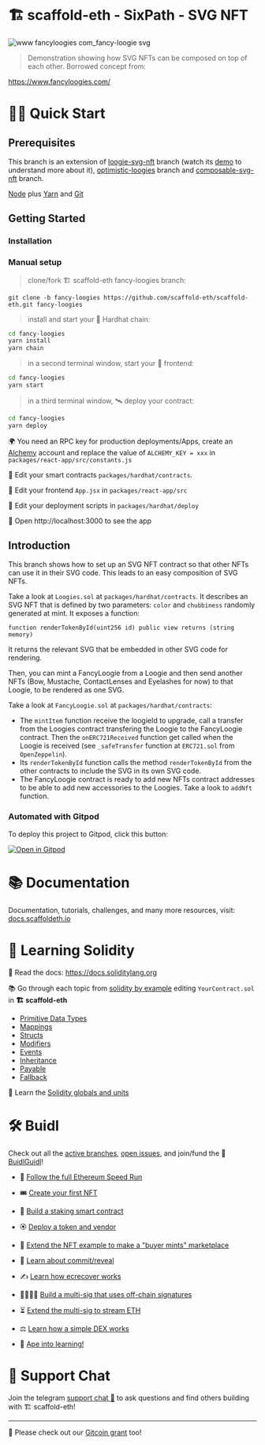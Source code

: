 # 🏗 scaffold-eth - SixPath - SVG NFT

![www fancyloogies com_fancy-loogie svg](https://user-images.githubusercontent.com/466652/148587212-d6b113b0-2ca1-448a-b6d4-2ecea0a99ad6.png)

> Demonstration showing how SVG NFTs can be composed on top of each other. 
> Borrowed concept from:

https://www.fancyloogies.com/

# 🏄‍♂️ Quick Start

## Prerequisites

This branch is an extension of [loogie-svg-nft](https://github.com/scaffold-eth/scaffold-eth/tree/loogies-svg-nft) branch (watch its [demo](https://www.youtube.com/watch?v=m0bwE5UelEo) to understand more about it), [optimistic-loogies](https://github.com/scaffold-eth/scaffold-eth/tree/optimistic-loogies-master) branch and [composable-svg-nft](https://github.com/scaffold-eth/scaffold-eth/tree/composable-svg-nft) branch.

[Node](https://nodejs.org/en/download/) plus [Yarn](https://classic.yarnpkg.com/en/docs/install/) and [Git](https://git-scm.com/downloads)

## Getting Started

### Installation

### Manual setup

> clone/fork 🏗 scaffold-eth fancy-loogies branch:

```
git clone -b fancy-loogies https://github.com/scaffold-eth/scaffold-eth.git fancy-loogies
```

> install and start your 👷‍ Hardhat chain:

```bash
cd fancy-loogies
yarn install
yarn chain
```

> in a second terminal window, start your 📱 frontend:

```bash
cd fancy-loogies
yarn start
```

> in a third terminal window, 🛰 deploy your contract:

```bash
cd fancy-loogies
yarn deploy
```

🌍 You need an RPC key for production deployments/Apps, create an [Alchemy](https://www.alchemy.com/) account and replace the value of `ALCHEMY_KEY = xxx` in `packages/react-app/src/constants.js`

🔏 Edit your smart contracts `packages/hardhat/contracts`.

📝 Edit your frontend `App.jsx` in `packages/react-app/src`

💼 Edit your deployment scripts in `packages/hardhat/deploy`

📱 Open http://localhost:3000 to see the app


## Introduction

This branch shows how to set up an SVG NFT contract so that other NFTs can use it in their SVG code. This leads to an easy composition of SVG NFTs.

Take a look at `Loogies.sol` at `packages/hardhat/contracts`. It describes an SVG NFT that is defined by two parameters: `color` and `chubbiness` randomly generated at mint. It exposes a function:
```
function renderTokenById(uint256 id) public view returns (string memory)
```

It returns the relevant SVG that be embedded in other SVG code for rendering.

Then, you can mint a FancyLoogie from a Loogie and then send another NFTs (Bow, Mustache, ContactLenses and Eyelashes for now) to that Loogie, to be rendered as one SVG.

Take a look at `FancyLoogie.sol` at `packages/hardhat/contracts`:

* The `mintItem` function receive the loogieId to upgrade, call a transfer from the Loogies contract transfering the Loogie to the FancyLoogie contract. Then the `onERC721Received` function get called when the Loogie is received (see `_safeTransfer` function at `ERC721.sol` from `OpenZeppelin`).
* Its `renderTokenById` function calls the method `renderTokenById` from the other contracts  to include the SVG in its own SVG code.
* The FancyLoogie contract is ready to add new NFTs contract addresses to be able to add new accessories to the Loogies. Take a look to `addNft` function.

### Automated with Gitpod

To deploy this project to Gitpod, click this button:

[![Open in Gitpod](https://gitpod.io/button/open-in-gitpod.svg)](https://github.com/scaffold-eth/scaffold-eth/tree/fancy-loogies)

# 📚 Documentation

Documentation, tutorials, challenges, and many more resources, visit: [docs.scaffoldeth.io](https://docs.scaffoldeth.io)

# 🔭 Learning Solidity

📕 Read the docs: https://docs.soliditylang.org

📚 Go through each topic from [solidity by example](https://solidity-by-example.org) editing `YourContract.sol` in **🏗 scaffold-eth**

- [Primitive Data Types](https://solidity-by-example.org/primitives/)
- [Mappings](https://solidity-by-example.org/mapping/)
- [Structs](https://solidity-by-example.org/structs/)
- [Modifiers](https://solidity-by-example.org/function-modifier/)
- [Events](https://solidity-by-example.org/events/)
- [Inheritance](https://solidity-by-example.org/inheritance/)
- [Payable](https://solidity-by-example.org/payable/)
- [Fallback](https://solidity-by-example.org/fallback/)

📧 Learn the [Solidity globals and units](https://solidity.readthedocs.io/en/v0.6.6/units-and-global-variables.html)

# 🛠 Buidl

Check out all the [active branches](https://github.com/austintgriffith/scaffold-eth/branches/active), [open issues](https://github.com/austintgriffith/scaffold-eth/issues), and join/fund the 🏰 [BuidlGuidl](https://BuidlGuidl.com)!

  
 - 🚤  [Follow the full Ethereum Speed Run](https://medium.com/@austin_48503/%EF%B8%8Fethereum-dev-speed-run-bd72bcba6a4c)


 - 🎟  [Create your first NFT](https://github.com/austintgriffith/scaffold-eth/tree/simple-nft-example)
 - 🥩  [Build a staking smart contract](https://github.com/austintgriffith/scaffold-eth/tree/challenge-1-decentralized-staking)
 - 🏵  [Deploy a token and vendor](https://github.com/austintgriffith/scaffold-eth/tree/challenge-2-token-vendor)
 - 🎫  [Extend the NFT example to make a "buyer mints" marketplace](https://github.com/austintgriffith/scaffold-eth/tree/buyer-mints-nft)
 - 🎲  [Learn about commit/reveal](https://github.com/austintgriffith/scaffold-eth/tree/commit-reveal-with-frontend)
 - ✍️  [Learn how ecrecover works](https://github.com/austintgriffith/scaffold-eth/tree/signature-recover)
 - 👩‍👩‍👧‍👧  [Build a multi-sig that uses off-chain signatures](https://github.com/austintgriffith/scaffold-eth/tree/meta-multi-sig)
 - ⏳  [Extend the multi-sig to stream ETH](https://github.com/austintgriffith/scaffold-eth/tree/streaming-meta-multi-sig)
 - ⚖️  [Learn how a simple DEX works](https://medium.com/@austin_48503/%EF%B8%8F-minimum-viable-exchange-d84f30bd0c90)
 - 🦍  [Ape into learning!](https://github.com/austintgriffith/scaffold-eth/tree/aave-ape)

# 💬 Support Chat

Join the telegram [support chat 💬](https://t.me/joinchat/KByvmRe5wkR-8F_zz6AjpA) to ask questions and find others building with 🏗 scaffold-eth!

---

🙏 Please check out our [Gitcoin grant](https://gitcoin.co/grants/2851/scaffold-eth) too!
